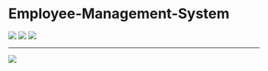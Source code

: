 # Employee-Management-System

![](https://img.shields.io/badge/C%23-239120?style=for-the-badge&logo=c-sharp&logoColor=white) 
![](https://img.shields.io/badge/.NET-5C2D91?style=for-the-badge&logo=.net&logoColor=white) 
![](https://img.shields.io/badge/HTML5-E34F26?style=for-the-badge&logo=html5&logoColor=white) 

<hr/>

![](https://img.shields.io/badge/LinkedIn-0077B5?style=for-the-badge&logo=linkedin&logoColor=white) 
